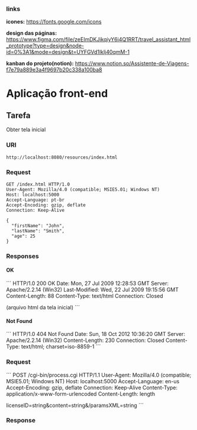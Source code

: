 ### links

**icones:** https://fonts.google.com/icons

**design das páginas:** https://www.figma.com/file/zeEImDKJikqiyY6i4Q1RRT/travel_assistant_html_prototype?type=design&node-id=0%3A1&mode=design&t=UYFGVd1Iklj40qmM-1

**kanban do projeto(notion):** https://www.notion.so/Assistente-de-Viagens-f7e79a889e3a4f9697b20c338a100ba8

# Aplicação front-end

## Tarefa

Obter tela inicial

### URI

```
http://localhost:8080/resources/index.html
```

### Request

```
GET /index.html HTTP/1.0
User-Agent: Mozilla/4.0 (compatible; MSIE5.01; Windows NT)
Host: localhost:5000
Accept-Language: pt-br
Accept-Encoding: gzip, deflate
Connection: Keep-Alive

{
  "firstName": "John",
  "lastName": "Smith",
  "age": 25
}
```

### Responses

#### OK
´´´
HTTP/1.0 200 OK
Date: Mon, 27 Jul 2009 12:28:53 GMT
Server: Apache/2.2.14 (Win32)
Last-Modified: Wed, 22 Jul 2009 19:15:56 GMT
Content-Length: 88
Content-Type: text/html
Connection: Closed

(arquivo html da tela inicial)
´´´
#### Not Found
´´´
HTTP/1.0 404 Not Found
Date: Sun, 18 Oct 2012 10:36:20 GMT
Server: Apache/2.2.14 (Win32)
Content-Length: 230
Connection: Closed
Content-Type: text/html; charset=iso-8859-1
´´´
### Request
´´´
POST /cgi-bin/process.cgi HTTP/1.1
User-Agent: Mozilla/4.0 (compatible; MSIE5.01; Windows NT)
Host: localhost:5000
Accept-Language: en-us
Accept-Encoding: gzip, deflate
Connection: Keep-Alive
Content-Type: application/x-www-form-urlencoded
Content-Length: length

licenseID=string&content=string&/paramsXML=string
´´´
### Response
